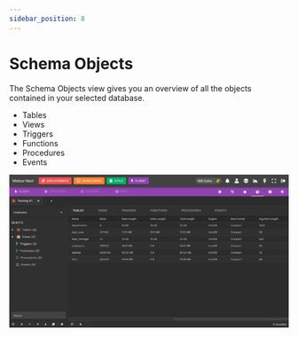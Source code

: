 ```yaml
---
sidebar_position: 8
---
```


# Schema Objects

The Schema Objects view gives you an overview of all the objects contained in your selected database.

- Tables
- Views
- Triggers
- Functions
- Procedures
- Events

![alt text](../../../assets/client/client-schema-objects.png "Client - Schema Objects")